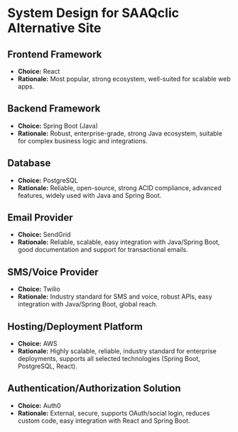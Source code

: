 # System Design for SAAQclic Alternative Site

## Frontend Framework
- **Choice:** React
- **Rationale:** Most popular, strong ecosystem, well-suited for scalable web apps.

## Backend Framework
- **Choice:** Spring Boot (Java)
- **Rationale:** Robust, enterprise-grade, strong Java ecosystem, suitable for complex business logic and integrations.

## Database
- **Choice:** PostgreSQL
- **Rationale:** Reliable, open-source, strong ACID compliance, advanced features, widely used with Java and Spring Boot.

## Email Provider
- **Choice:** SendGrid
- **Rationale:** Reliable, scalable, easy integration with Java/Spring Boot, good documentation and support for transactional emails.

## SMS/Voice Provider
- **Choice:** Twilio
- **Rationale:** Industry standard for SMS and voice, robust APIs, easy integration with Java/Spring Boot, global reach.

## Hosting/Deployment Platform
- **Choice:** AWS
- **Rationale:** Highly scalable, reliable, industry standard for enterprise deployments, supports all selected technologies (Spring Boot, PostgreSQL, React).

## Authentication/Authorization Solution
- **Choice:** Auth0
- **Rationale:** External, secure, supports OAuth/social login, reduces custom code, easy integration with React and Spring Boot.

